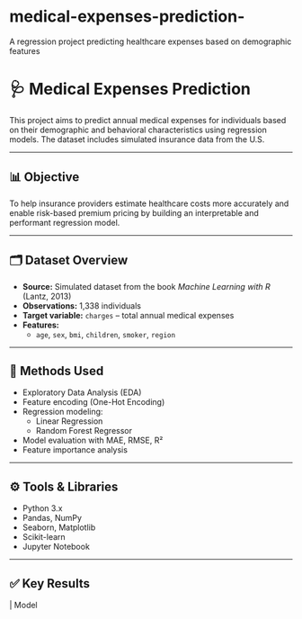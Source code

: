 # medical-expenses-prediction-
A regression project predicting healthcare expenses based on demographic features
# 🩺 Medical Expenses Prediction

This project aims to predict annual medical expenses for individuals based on their demographic and behavioral characteristics using regression models. The dataset includes simulated insurance data from the U.S.

---

## 📊 Objective

To help insurance providers estimate healthcare costs more accurately and enable risk-based premium pricing by building an interpretable and performant regression model.

---

## 🗂️ Dataset Overview

- **Source:** Simulated dataset from the book *Machine Learning with R* (Lantz, 2013)
- **Observations:** 1,338 individuals
- **Target variable:** `charges` – total annual medical expenses
- **Features:**
  - `age`, `sex`, `bmi`, `children`, `smoker`, `region`

---

## 🧪 Methods Used

- Exploratory Data Analysis (EDA)
- Feature encoding (One-Hot Encoding)
- Regression modeling:
  - Linear Regression
  - Random Forest Regressor
- Model evaluation with MAE, RMSE, R²
- Feature importance analysis

---

## ⚙️ Tools & Libraries

- Python 3.x
- Pandas, NumPy
- Seaborn, Matplotlib
- Scikit-learn
- Jupyter Notebook

---

## ✅ Key Results

| Model
